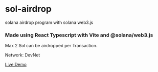 # sol-airdrop
solana airdrop program with solana web3.js

### Made using React Typescript with Vite and @solana/web3.js

Max 2 Sol can be airdropped per Transaction.

Network: DevNet

[Live Demo](https://peaceful-cori-09dfa4.netlify.app)
